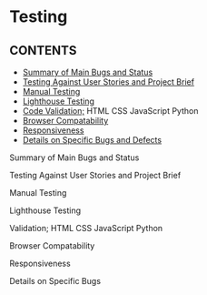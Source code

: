 # Testing 

## CONTENTS
+ [Summary of Main Bugs and Status](#summary-of-main-bugs-and-status)
+ [Testing Against User Stories and Project Brief](#testing-against-user-stories-and-project-brief)
+ [Manual Testing](#manual-testing)
+ [Lighthouse Testing](#lighthouse-testing)
+ [Code Validation;](#code-validation;)
  HTML
  CSS
  JavaScript
  Python
+ [Browser Compatability](#browser-compatability)
+ [Responsiveness](#responsiveness)
+ [Details on Specific Bugs and Defects](#details-of-key-bugs-and-defects)


Summary of Main Bugs and Status










Testing Against User Stories and Project Brief







Manual Testing





Lighthouse Testing







Validation;
  HTML
  CSS
  JavaScript
  Python
  
  
  
  
  
  
  
Browser Compatability







Responsiveness









Details on Specific Bugs



